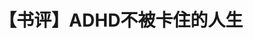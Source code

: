 ---
title: 【书评】ADHD不被卡住的人生
tags: [孤独, 孤独症谱系]
color: secondary
description: 当我们面对ADHD时，尽可能多的摄取ADHD相关知识是最重要的一步
external_url: http://mp.weixin.qq.com/s?__biz=MzIyMzgyMjY5NQ==&amp;mid=2247484225&amp;idx=1&amp;sn=f40a58c5d6c7685bb88dc012730f9f3e&amp;chksm=e8191549df6e9c5f7896813fe76ff80baa7ad28554e7c25ca8fc8992eeb95b5929b75565cc91&amp;scene=27#wechat_redirect
---